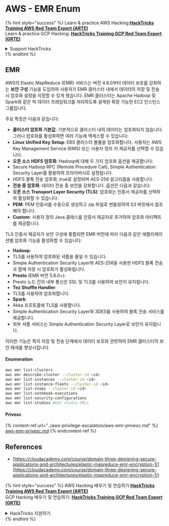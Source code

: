 # AWS - EMR Enum

{% hint style="success" %}
Learn & practice AWS Hacking:<img src="/.gitbook/assets/image.png" alt="" data-size="line">[**HackTricks Training AWS Red Team Expert (ARTE)**](https://training.hacktricks.xyz/courses/arte)<img src="/.gitbook/assets/image.png" alt="" data-size="line">\
Learn & practice GCP Hacking: <img src="/.gitbook/assets/image (2).png" alt="" data-size="line">[**HackTricks Training GCP Red Team Expert (GRTE)**<img src="/.gitbook/assets/image (2).png" alt="" data-size="line">](https://training.hacktricks.xyz/courses/grte)

<details>

<summary>Support HackTricks</summary>

* Check the [**subscription plans**](https://github.com/sponsors/carlospolop)!
* **Join the** 💬 [**Discord group**](https://discord.gg/hRep4RUj7f) or the [**telegram group**](https://t.me/peass) or **follow** us on **Twitter** 🐦 [**@hacktricks\_live**](https://twitter.com/hacktricks\_live)**.**
* **Share hacking tricks by submitting PRs to the** [**HackTricks**](https://github.com/carlospolop/hacktricks) and [**HackTricks Cloud**](https://github.com/carlospolop/hacktricks-cloud) github repos.

</details>
{% endhint %}

## EMR

AWS의 Elastic MapReduce (EMR) 서비스는 버전 4.8.0부터 데이터 보호를 강화하는 **보안 구성** 기능을 도입하여 사용자가 EMR 클러스터 내에서 데이터의 저장 및 전송 시 암호화 설정을 지정할 수 있게 했습니다. EMR 클러스터는 Apache Hadoop 및 Spark와 같은 빅 데이터 프레임워크를 처리하도록 설계된 확장 가능한 EC2 인스턴스 그룹입니다.

주요 특징은 다음과 같습니다:

* **클러스터 암호화 기본값**: 기본적으로 클러스터 내의 데이터는 암호화되지 않습니다. 그러나 암호화를 활성화하면 여러 기능에 액세스할 수 있습니다:
* **Linux Unified Key Setup**: EBS 클러스터 볼륨을 암호화합니다. 사용자는 AWS Key Management Service (KMS) 또는 사용자 정의 키 제공자를 선택할 수 있습니다.
* **오픈 소스 HDFS 암호화**: Hadoop에 대해 두 가지 암호화 옵션을 제공합니다:
* Secure Hadoop RPC (Remote Procedure Call), Simple Authentication Security Layer를 활용하여 프라이버시로 설정됩니다.
* HDFS 블록 전송 암호화, true로 설정되며 AES-256 알고리즘을 사용합니다.
* **전송 중 암호화**: 데이터 전송 중 보안을 강화합니다. 옵션은 다음과 같습니다:
* **오픈 소스 Transport Layer Security (TLS)**: 암호화는 인증서 제공자를 선택하여 활성화할 수 있습니다:
* **PEM**: PEM 인증서를 수동으로 생성하고 zip 파일로 번들링하여 S3 버킷에서 참조해야 합니다.
* **Custom**: 사용자 정의 Java 클래스를 인증서 제공자로 추가하여 암호화 아티팩트를 제공합니다.

TLS 인증서 제공자가 보안 구성에 통합되면 EMR 버전에 따라 다음과 같은 애플리케이션별 암호화 기능을 활성화할 수 있습니다:

* **Hadoop**:
* TLS를 사용하여 암호화된 셔플을 줄일 수 있습니다.
* Simple Authentication Security Layer와 AES-256을 사용한 HDFS 블록 전송과 함께 저장 시 암호화가 활성화됩니다.
* **Presto** (EMR 버전 5.6.0+):
* Presto 노드 간의 내부 통신은 SSL 및 TLS를 사용하여 보안이 유지됩니다.
* **Tez Shuffle Handler**:
* TLS를 사용하여 암호화합니다.
* **Spark**:
* Akka 프로토콜에 TLS를 사용합니다.
* Simple Authentication Security Layer와 3DES를 사용하여 블록 전송 서비스를 제공합니다.
* 외부 셔플 서비스는 Simple Authentication Security Layer로 보안이 유지됩니다.

이러한 기능은 특히 저장 및 전송 단계에서 데이터 보호와 관련하여 EMR 클러스터의 보안 태세를 향상시킵니다.

#### Enumeration
```bash
aws emr list-clusters
aws emr describe-cluster --cluster-id <id>
aws emr list-instances --cluster-id <id>
aws emr list-instance-fleets --cluster-id <id>
aws emr list-steps --cluster-id <id>
aws emr list-notebook-executions
aws emr list-security-configurations
aws emr list-studios #Get studio URLs
```
#### Privesc

{% content-ref url="../aws-privilege-escalation/aws-emr-privesc.md" %}
[aws-emr-privesc.md](../aws-privilege-escalation/aws-emr-privesc.md)
{% endcontent-ref %}

## References

* [https://cloudacademy.com/course/domain-three-designing-secure-applications-and-architectures/elastic-mapreduce-emr-encryption-1/](https://cloudacademy.com/course/domain-three-designing-secure-applications-and-architectures/elastic-mapreduce-emr-encryption-1/)

{% hint style="success" %}
AWS Hacking 배우기 및 연습하기:<img src="/.gitbook/assets/image.png" alt="" data-size="line">[**HackTricks Training AWS Red Team Expert (ARTE)**](https://training.hacktricks.xyz/courses/arte)<img src="/.gitbook/assets/image.png" alt="" data-size="line">\
GCP Hacking 배우기 및 연습하기: <img src="/.gitbook/assets/image (2).png" alt="" data-size="line">[**HackTricks Training GCP Red Team Expert (GRTE)**<img src="/.gitbook/assets/image (2).png" alt="" data-size="line">](https://training.hacktricks.xyz/courses/grte)

<details>

<summary>HackTricks 지원하기</summary>

* [**subscription plans**](https://github.com/sponsors/carlospolop) 확인하기!
* 💬 [**Discord group**](https://discord.gg/hRep4RUj7f) 또는 [**telegram group**](https://t.me/peass) 에 가입하거나 **Twitter** 🐦 [**@hacktricks\_live**](https://twitter.com/hacktricks\_live) 를 팔로우하세요.
* **PR을 제출하여** [**HackTricks**](https://github.com/carlospolop/hacktricks) 및 [**HackTricks Cloud**](https://github.com/carlospolop/hacktricks-cloud) github 저장소에 해킹 트릭을 공유하세요.

</details>
{% endhint %}
